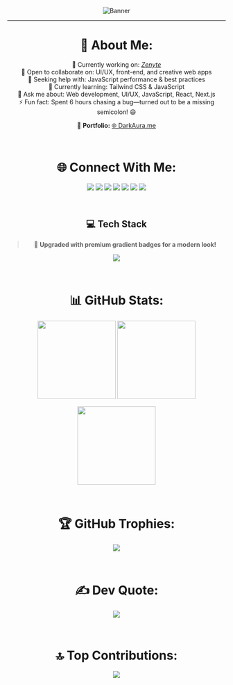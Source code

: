 <div align="center">

![Banner](https://readme-typing-svg.herokuapp.com/?center=true&vCenter=true&multiline=true&width=800&height=100&lines=Hi+There!+I'm+Tushar+Kanti+Dey;🚀+UI+Architect+%7C+Code+Ninja+%7C+Visual+Sorcerer;Crafting+elegant+experiences+with+Next.js+and+JavaScript+✨&color=00f2ff&font=Fira+Code)

---

# 💫 About Me:
🔭 Currently working on: *[Zenyte](https://github.com/Tusharxhub/Zenyte)*  
👯 Open to collaborate on: UI/UX, front-end, and creative web apps  
🤝 Seeking help with: JavaScript performance & best practices  
🌱 Currently learning: Tailwind CSS & JavaScript  
💬 Ask me about: Web development, UI/UX, JavaScript, React, Next.js  
⚡ Fun fact: Spent 6 hours chasing a bug—turned out to be a missing semicolon! 😄  

💎 **Portfolio:** [🌐 DarkAura.me](https://darkaura.me)

<br/>

# 🌐 Connect With Me:
<p align="center">
  <a href="https://behance.net/tusharkantidey"><img src="https://img.shields.io/badge/Behance-%2300CFFF?style=for-the-badge&logo=behance&logoColor=white"/></a>
  <a href="https://instagram.com/tushardevx01"><img src="https://img.shields.io/badge/Instagram-%23FF007F?style=for-the-badge&logo=instagram&logoColor=white"/></a>
  <a href="https://linkedin.com/in/tushar-kanti-dey-86185b28b"><img src="https://img.shields.io/badge/LinkedIn-%230077B5?style=for-the-badge&logo=linkedin&logoColor=white"/></a>
  <a href="https://medium.com/@t.k.d.dey2033929837"><img src="https://img.shields.io/badge/Medium-%2312100E?style=for-the-badge&logo=medium&logoColor=white"/></a>
  <a href="https://pinterest.com/tkddey2033929837"><img src="https://img.shields.io/badge/Pinterest-%23E60023?style=for-the-badge&logo=pinterest&logoColor=white"/></a>
  <a href="https://x.com/dey2033929837"><img src="https://img.shields.io/badge/Twitter(X)-%23000000?style=for-the-badge&logo=x&logoColor=white"/></a>
  <a href="mailto:t.k.d.dey2033929837@gmail.com"><img src="https://img.shields.io/badge/Gmail-%23D14836?style=for-the-badge&logo=gmail&logoColor=white"/></a>
</p>

<br/>

## 💻 Tech Stack
> 🎨 **Upgraded with premium gradient badges for a modern look!**
<p align="center">
<img src="https://skillicons.dev/icons?i=html,css,sass,tailwind,js,ts,react,nextjs,nodejs,nestjs,mongodb,mysql,redis,prisma,aws,vercel,figma,ps,ai,ae,pr,git,github,postman&perline=10" />
</p>

<br/>

# 📊 GitHub Stats:
<p align="center">
  <img src="https://github-readme-stats.vercel.app/api?username=Tusharxhub&theme=tokyonight&hide_border=true&include_all_commits=true&count_private=true" height="180" />
  <img src="https://github-readme-streak-stats.herokuapp.com/?user=Tusharxhub&theme=tokyonight&hide_border=true" height="180" />
</p>

<p align="center">
  <img src="https://github-readme-stats.vercel.app/api/top-langs/?username=Tusharxhub&theme=tokyonight&hide_border=true&layout=compact" height="180" />
</p>

<br/>

# 🏆 GitHub Trophies:
<p align="center">
  <img src="https://github-profile-trophy.vercel.app/?username=Tusharxhub&theme=discord&no-frame=true&margin-w=6" />
</p>

<br/>

# ✍️ Dev Quote:
<p align="center">
  <img src="https://quotes-github-readme.vercel.app/api?type=horizontal&theme=merko" />
</p>

<br/>

# 🔝 Top Contributions:
<p align="center">
  <img src="https://github-contributor-stats.vercel.app/api?username=Tusharxhub&limit=5&theme=tokyonight&combine_all_yearly_contributions=true" />
</p>

</div>